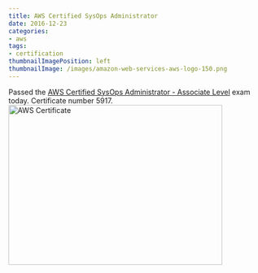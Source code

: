 ```yaml
---
title: AWS Certified SysOps Administrator
date: 2016-12-23
categories:
- aws
tags:
- certification
thumbnailImagePosition: left
thumbnailImage: /images/amazon-web-services-aws-logo-150.png
---
```


Passed the [AWS Certified SysOps Administrator - Associate Level](https://aws.amazon.com/certification/certified-sysops-admin-associate/) exam today.  Certificate number 5917.
<img src="/images/aws_asoa_5917.png" alt="AWS Certificate" style="width:420px;height:315px;">
